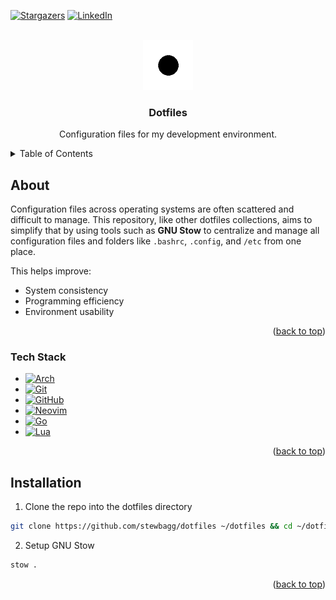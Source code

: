 <a id="readme-top"></a>

[![Stargazers][stars-shield]][stars-url]
[![LinkedIn][linkedin-shield]][linkedin-url]

<br />
<div align="center">
   <a href="https://github.com/stewbagg/dotfiles">
      <img src="assets/logo.png" alt="Dotfiles logo" width="80" height="80">
   </a>

   <h3 align="center">Dotfiles</h3>

   <p align="center">
      Configuration files for my development environment.
      <br />
      <a href="https://github.com/stewbagg/dotfiles"></a>
   </p>
</div>

<details>
   <summary>Table of Contents</summary>
   <ol>
      <li>
         <a href="#about">About</a>
         <ul>
            <li><a href="#tech-stack">Tech Stack</a></li>
         </ul>
      </li>
      <li><a href="#installation">Installation</a></li>
   </ol>
</details>

## About

Configuration files across operating systems are often scattered and difficult to manage. This repository, like other dotfiles collections, aims to simplify that by using tools such as **GNU Stow** to centralize and manage all configuration files and folders like `.bashrc`, `.config`, and `/etc` from one place.

This helps improve:

- System consistency
- Programming efficiency
- Environment usability

<p align="right">(<a href="#readme-top">back to top</a>)</p>

### Tech Stack

- [![Arch][Arch.icon]][Arch-url]
- [![Git][Git.icon]][Git-url]
- [![GitHub][GitHub.icon]][GitHub-url]
- [![Neovim][Neovim.icon]][Neovim-url]
- [![Go][Go.icon]][Go-url]
- [![Lua][Lua.icon]][Lua-url]

<p align="right">(<a href="#readme-top">back to top</a>)</p>

## Installation

1. Clone the repo into the dotfiles directory

```bash
git clone https://github.com/stewbagg/dotfiles ~/dotfiles && cd ~/dotfiles
```

2. Setup GNU Stow

```bash
stow .
```

<p align="right">(<a href="#readme-top">back to top</a>)</p>

[stars-shield]: https://img.shields.io/github/stars/stewbagg/dotfiles.svg?style=for-the-badge
[stars-url]: https://github.com/stewbagg/dotfiles/stargazers
[linkedin-shield]: https://img.shields.io/badge/-LinkedIn-black.svg?style=for-the-badge&logo=linkedin&colorB=555
[linkedin-url]: https://linkedin.com/in/spencer-dennison
[Arch.icon]: https://img.shields.io/badge/Arch%20Linux-1793D1?logo=arch-linux&logoColor=fff
[Arch-url]: https://archlinux.org/
[Git.icon]: https://img.shields.io/badge/Git-F05032?logo=git&logoColor=fff
[Git-url]: https://git-scm.com/
[GitHub.icon]: https://img.shields.io/badge/GitHub-%23121011.svg?logo=github&logoColor=white
[GitHub-url]: https://github.com/
[Go.icon]: https://img.shields.io/badge/Go-%2300ADD8.svg?&logo=go&logoColor=white
[Go-url]: https://go.dev/
[Lua.icon]: https://img.shields.io/badge/Lua-%232C2D72.svg?logo=lua&logoColor=white
[Lua-url]: https://www.lua.org/
[Neovim.icon]: https://img.shields.io/badge/Neovim-57A143?logo=neovim&logoColor=fff
[Neovim-url]: https://neovim.io/
